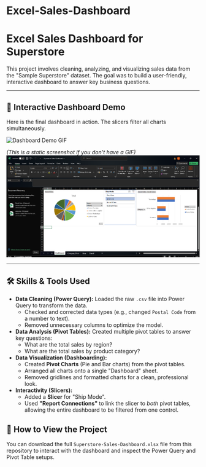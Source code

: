 # Excel-Sales-Dashboard
# Excel Sales Dashboard for Superstore

This project involves cleaning, analyzing, and visualizing sales data from the "Sample Superstore" dataset. The goal was to build a user-friendly, interactive dashboard to answer key business questions.

---

## 🚀 Interactive Dashboard Demo

Here is the final dashboard in action. The slicers filter all charts simultaneously.

![Dashboard Demo GIF](dashboard-in-action.gif)

*(This is a static screenshot if you don't have a GIF)*
![Dashboard Screenshot](dashboard.png)

---

## 🛠️ Skills & Tools Used

* **Data Cleaning (Power Query):** Loaded the raw `.csv` file into Power Query to transform the data.
    * Checked and corrected data types (e.g., changed `Postal Code` from a number to text).
    * Removed unnecessary columns to optimize the model.
* **Data Analysis (Pivot Tables):** Created multiple pivot tables to answer key questions:
    * What are the total sales by region?
    * What are the total sales by product category?
* **Data Visualization (Dashboarding):**
    * Created **Pivot Charts** (Pie and Bar charts) from the pivot tables.
    * Arranged all charts onto a single "Dashboard" sheet.
    * Removed gridlines and formatted charts for a clean, professional look.
* **Interactivity (Slicers):**
    * Added a **Slicer** for "Ship Mode".
    * Used **"Report Connections"** to link the slicer to *both* pivot tables, allowing the entire dashboard to be filtered from one control.

## 📁 How to View the Project

You can download the full `Superstore-Sales-Dashboard.xlsx` file from this repository to interact with the dashboard and inspect the Power Query and Pivot Table setups.
